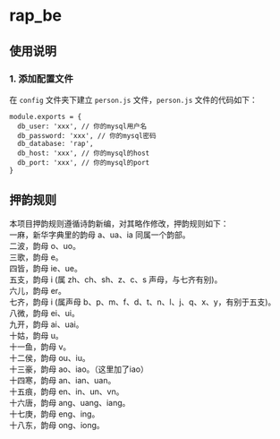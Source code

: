# rap_be
## 使用说明
### 1. 添加配置文件
在 `config` 文件夹下建立 `person.js` 文件，`person.js` 文件的代码如下：
```
module.exports = {
  db_user: 'xxx', // 你的mysql用户名
  db_password: 'xxx', // 你的mysql密码
  db_database: 'rap',
  db_host: 'xxx', // 你的mysql的host
  db_port: 'xxx', // 你的mysql的port
}
```
## 押韵规则
本项目押韵规则遵循诗韵新编，对其略作修改，押韵规则如下：<br/>
一麻，新华字典里的韵母 a、ua、ia 同属一个韵部。<br/>
二波，韵母 o、uo。<br/>
三歌，韵母 e。<br/>
四皆，韵母 ie、ue。<br/>
五支，韵母 i (属 zh、ch、sh、z、c、s 声母，与七齐有别)。<br/>
六儿，韵母 er。<br/>
七齐，韵母 i (属声母 b、p、m、f、d、t、n、l、j、q、x、y，有别于五支)。<br/>
八微，韵母 ei、ui。<br/>
九开，韵母 ai、uai。<br/>
十姑，韵母 u。<br/>
十一鱼，韵母 v。<br/>
十二侯，韵母 ou、iu。<br/>
十三豪，韵母 ao、iao。（这里加了iao）<br/>
十四寒，韵母 an、ian、uan。<br/>
十五痕，韵母 en、in、un、vn。<br/>
十六唐，韵母 ang、uang、iang。<br/>
十七庚，韵母 eng、ing。<br/>
十八东，韵母 ong、iong。<br/>
